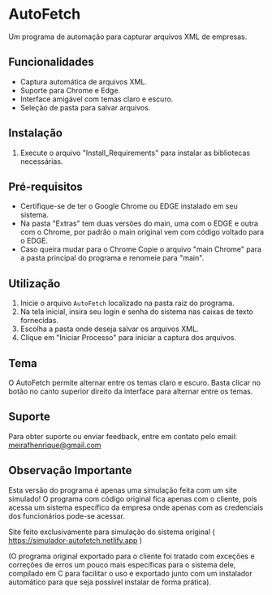 # AutoFetch

Um programa de automação para capturar arquivos XML de empresas.

## Funcionalidades

* Captura automática de arquivos XML.
* Suporte para Chrome e Edge.
* Interface amigável com temas claro e escuro.
* Seleção de pasta para salvar arquivos.

## Instalação

1. Execute o arquivo "Install_Requirements" para instalar as bibliotecas necessárias.

## Pré-requisitos

* Certifique-se de ter o Google Chrome ou EDGE instalado em seu sistema.
* Na pasta "Extras" tem duas versões do main, uma com o EDGE e outra com o Chrome, por padrão o main original vem com código voltado para o EDGE.
* Caso queira mudar para o Chrome Copie o arquivo "main Chrome" para a pasta principal do programa e renomeie para "main".

## Utilização

1. Inicie o arquivo `AutoFetch` localizado na pasta raiz do programa.
2. Na tela inicial, insira seu login e senha do sistema nas caixas de texto fornecidas.
3. Escolha a pasta onde deseja salvar os arquivos XML.
4. Clique em "Iniciar Processo" para iniciar a captura dos arquivos.

## Tema

O AutoFetch permite alternar entre os temas claro e escuro. Basta clicar no botão no canto superior direito da interface para alternar entre os temas.

## Suporte

Para obter suporte ou enviar feedback, entre em contato pelo email: meirafhenrique@gmail.com

## Observação Importante

Esta versão do programa é apenas uma simulação feita com um site simulado! O programa com código original fica apenas com o cliente, pois acessa um sistema específico da empresa onde apenas com as credenciais dos funcionários pode-se acessar.

Site feito exclusivamente para simulação do sistema original ( https://simulador-autofetch.netlify.app )

(O programa original exportado para o cliente foi tratado com exceções e correções de erros um pouco mais específicas para o sistema dele, compilado em C para facilitar o uso e exportado junto com um instalador automático para que seja possível instalar de forma prática).
